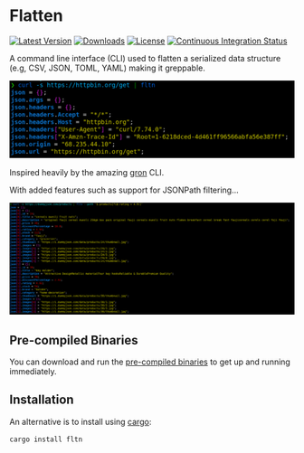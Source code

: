 # Flatten

[![Latest Version](https://img.shields.io/crates/v/fltn.svg)](https://crates.io/crates/fltn)
[![Downloads](https://img.shields.io/github/downloads/nickjer/fltn/total.svg)](https://github.com/nickjer/fltn/releases)
[![License](https://img.shields.io/github/license/nickjer/fltn.svg)](https://github.com/nickjer/fltn)
[![Continuous Integration Status](https://github.com/nickjer/fltn/workflows/Continuous%20integration/badge.svg)](https://github.com/nickjer/fltn/actions)

A command line interface (CLI) used to flatten a serialized data structure
(e.g, CSV, JSON, TOML, YAML) making it greppable.

![Screenshot of json flattening](media/screenshot.png)

Inspired heavily by the amazing [gron] CLI.

With added features such as support for JSONPath filtering...

![Screenshot of json filtering](media/screenshot_2.png)

[gron]: https://github.com/tomnomnom/gron

## Pre-compiled Binaries

You can download and run the [pre-compiled binaries] to get up and running
immediately.

[pre-compiled binaries]: https://github.com/nickjer/fltn/releases

## Installation

An alternative is to install using [cargo]:

```shell
cargo install fltn
```

[cargo]: https://doc.rust-lang.org/cargo/
